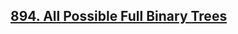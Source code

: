 ## [894. All Possible Full Binary Trees](https://leetcode.com/problems/all-possible-full-binary-trees/)

